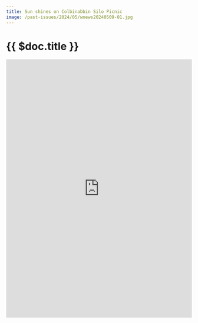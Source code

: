 ```yaml
---
title: Sun shines on Colbinabbin Silo Picnic
image: /past-issues/2024/05/wnews20240509-01.jpg
---
```


# {{ $doc.title }}


<iframe allowfullscreen="allowfullscreen" scrolling="no" class="fp-iframe" style="border: 0px; width: 100%; height: 700px;" src="https://heyzine.com/flip-book/4c54b2f460.html"></iframe>